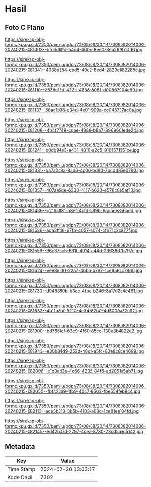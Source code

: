 # Hasil

## Foto C Plano

https://sirekap-obj-formc.kpu.go.id/7350/pemilu/pdpr/73/08/08/20/14/7308082014006-20240215-081003--bfc6d69d-b4d4-400e-8ee0-3ea26f87cfd6.jpg

https://sirekap-obj-formc.kpu.go.id/7350/pemilu/pdpr/73/08/08/20/14/7308082014006-20240215-081041--4038d254-ebd5-49e2-8ed4-2829e882285c.jpg

https://sirekap-obj-formc.kpu.go.id/7350/pemilu/pdpr/73/08/08/20/14/7308082014006-20240215-081110--2536c12d-422c-4538-8081-d00667004c90.jpg

https://sirekap-obj-formc.kpu.go.id/7350/pemilu/pdpr/73/08/08/20/14/7308082014006-20240215-081137--56ac1b98-c34d-4e01-909a-ce045737ac0a.jpg

https://sirekap-obj-formc.kpu.go.id/7350/pemilu/pdpr/73/08/08/20/14/7308082014006-20240215-081208--4b4f7749-cdae-4888-b8a7-8969601ede24.jpg

https://sirekap-obj-formc.kpu.go.id/7350/pemilu/pdpr/73/08/08/20/14/7308082014006-20240215-081241--b0db94e3-a431-4810-a2c5-9101571551ce.jpg

https://sirekap-obj-formc.kpu.go.id/7350/pemilu/pdpr/73/08/08/20/14/7308082014006-20240215-081331--ba7a0c8a-8ad6-4c06-bd90-7bcd485e0760.jpg

https://sirekap-obj-formc.kpu.go.id/7350/pemilu/pdpr/73/08/08/20/14/7308082014006-20240215-081357--407aa5de-6230-4117-b620-e578c8b5ef13.jpg

https://sirekap-obj-formc.kpu.go.id/7350/pemilu/pdpr/73/08/08/20/14/7308082014006-20240215-081436--c216c081-a8ef-4cfd-b89b-6ad5ee8e6aed.jpg

https://sirekap-obj-formc.kpu.go.id/7350/pemilu/pdpr/73/08/08/20/14/7308082014006-20240215-081536--ada3ffd6-67fb-4057-a074-cfb71c2c877f.jpg

https://sirekap-obj-formc.kpu.go.id/7350/pemilu/pdpr/73/08/08/20/14/7308082014006-20240215-081559--96c37bc5-661f-4014-a44d-23636d7b797e.jpg

https://sirekap-obj-formc.kpu.go.id/7350/pemilu/pdpr/73/08/08/20/14/7308082014006-20240215-081624--eee8e681-22a7-4bba-b797-1ce958cc78d0.jpg

https://sirekap-obj-formc.kpu.go.id/7350/pemilu/pdpr/73/08/08/20/14/7308082014006-20240215-081730--d948360b-b3cc-4fbc-b246-8a17d2e4e461.jpg

https://sirekap-obj-formc.kpu.go.id/7350/pemilu/pdpr/73/08/08/20/14/7308082014006-20240215-081832--4b11b8bf-9210-4c34-82b0-4d5009a22c52.jpg

https://sirekap-obj-formc.kpu.go.id/7350/pemilu/pdpr/73/08/08/20/14/7308082014006-20240215-081900--bd7651cf-63e9-4f60-85cc-130e8b4822e2.jpg

https://sirekap-obj-formc.kpu.go.id/7350/pemilu/pdpr/73/08/08/20/14/7308082014006-20240215-081943--e30b84d9-252d-48d1-a5fc-93e8c8ce4699.jpg

https://sirekap-obj-formc.kpu.go.id/7350/pemilu/pdpr/73/08/08/20/14/7308082014006-20240215-082006--c1d3ed3e-4c66-4232-84f6-ad2051e5eb71.jpg

https://sirekap-obj-formc.kpu.go.id/7350/pemilu/pdpr/73/08/08/20/14/7308082014006-20240215-082050--fbf423a9-1fb9-40c7-9563-fbe554feb9c4.jpg

https://sirekap-obj-formc.kpu.go.id/7350/pemilu/pdpr/73/08/08/20/14/7308082014006-20240215-082113--ace3b318-3b5b-4103-a68c-1ce81ee184fd.jpg

https://sirekap-obj-formc.kpu.go.id/7350/pemilu/pdpr/73/08/08/20/14/7308082014006-20240215-082145--ed42b07d-2797-4cea-8730-23cd5aec5142.jpg


## Metadata

| Key        | Value               |
| ---------- | ------------------- |
| Time Stamp | 2024-02-20 13:03:17 |
| Kode Dapil | 7302                |



